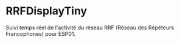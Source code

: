 # RRFDisplayTiny
Suivi temps réel de l'activité du réseau RRF (Réseau des Répéteurs Francophones) pour ESP01.
